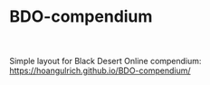 # BDO-compendium <br /> <br />

Simple layout for Black Desert Online compendium: <br />
https://hoangulrich.github.io/BDO-compendium/
